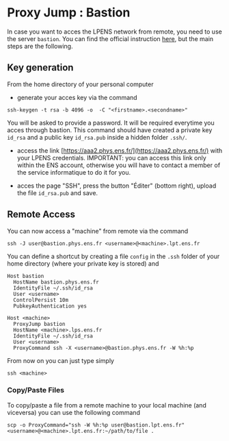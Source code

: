 # Proxy Jump : Bastion

In case you want to acces the LPENS network from remote, you need to use the server `bastion`.
You can find the official instruction [here](https://it.phys.ens.fr/passerelle-ssh-bastionphysensfr), but the main steps are the following.

## Key generation 
From the home directory of your personal computer 

- generate your acces key via the command
```
ssh-keygen -t rsa -b 4096 -o  -C "<firstname>.<secondname>"
```
You will be asked to provide a password. It will be required everytime you acces through bastion. This command should have created a private key `id_rsa` and a public key `id_rsa.pub` inside a hidden folder `.ssh/`.

- access the link [https://aaa2.phys.ens.fr/](https://aaa2.phys.ens.fr/) with your LPENS credentials. IMPORTANT: you can access this link only within the ENS account, otherwise you will have to contact a member of the service informatique to do it for you.

- acces the page "SSH", press the button "Éditer" (bottom right), upload the file `id_rsa.pub` and save.

## Remote Access
You can now access a "machine" from remote via the command
```
ssh -J user@bastion.phys.ens.fr <username>@<machine>.lpt.ens.fr
```
You can define a shortcut by creating a file `config` in the `.ssh` folder of your home directory (where your private key is stored) and 
```
Host bastion
  HostName bastion.phys.ens.fr
  IdentityFile ~/.ssh/id_rsa
  User <username>
  ControlPersist 10m
  PubkeyAuthentication yes
  
Host <machine>
  ProxyJump bastion
  HostName <machine>.lps.ens.fr
  IdentityFile ~/.ssh/id_rsa
  User <username>
  ProxyCommand ssh -X <username>@bastion.phys.ens.fr -W %h:%p
```
From now on you can just type simply
```
ssh <machine>
```

### Copy/Paste Files
To copy/paste a file from a remote machine to your local machine (and viceversa) you can use the following command
```
scp -o ProxyCommand="ssh -W %h:%p user@bastion.lpt.ens.fr" <username>@<machine>.lpt.ens.fr:~/path/to/file .
```
